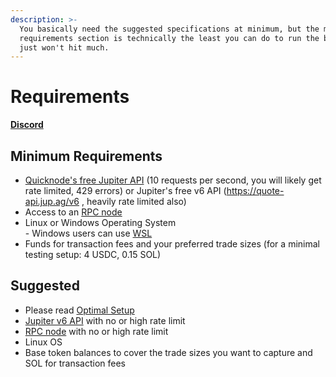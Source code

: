 ```yaml
---
description: >-
  You basically need the suggested specifications at minimum, but the minimum
  requirements section is technically the least you can do to run the bot. You
  just won't hit much.
---
```


# Requirements

[**Discord**](https://discord.gg/6DTGbMNYuA)

## Minimum Requirements

* [Quicknode's free Jupiter ](https://marketplace.quicknode.com/add-on/metis-jupiter-v6-swap-api)[API](https://marketplace.quicknode.com/add-on/metis-jupiter-v6-swap-api) (10 requests per second, you will likely get rate limited, 429 errors) or Jupiter's free v6 API (https://quote-api.jup.ag/v6 , heavily rate limited also)
* Access to an [RPC node](bot-setup-instructions/rpcs.md)
* Linux or Windows Operating System\
  \- Windows users can use [WSL](https://learn.microsoft.com/en-us/windows/wsl/install)
* Funds for transaction fees and your preferred trade sizes (for a minimal testing setup: 4 USDC, 0.15 SOL)

## Suggested

* Please read [Optimal Setup](optimal-setup.md)
* [Jupiter v6 API](bot-setup-instructions/jupiter-v6-access.md) with no or high rate limit
* [RPC node](bot-setup-instructions/rpcs.md) with no or high rate limit
* Linux OS
* Base token balances to cover the trade sizes you want to capture and SOL for transaction fees


